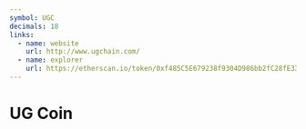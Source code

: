 ```yaml
---
symbol: UGC
decimals: 18
links:
  - name: website
    url: http://www.ugchain.com/
  - name: explorer
    url: https://etherscan.io/token/0xf485C5E679238f9304D986bb2fC28fE3379200e5
---
```


# UG Coin

